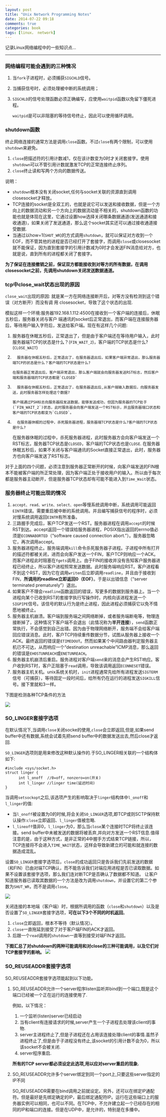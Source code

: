 ```yaml
---
layout: post
title: "Unix Network Programming Notes"
date: 2014-07-22 09:18
comments: true
categories: book
tags: [linux， network]
---
```


记录Linux网络编程中的一些知识点...

----------


### 网络编程可能会遇到的三种情况 ###

1. 当`fork`子进程时，必须捕获`SIGCHLD`信号。
1. 当捕获信号时，必须处理被中断的系统调用；
1. `SIGCHLD`的信号处理函数必须正确编写，应使用`waitpid`函数以免留下僵死进程。

	`waitpid`是可以非阻塞的等待信号终止，因此可以使用循环调用。

<!--more-->

### shutdown函数 ###

终止网络连接的通常方法是调用`close`函数。不过`close`有两个限制，可以使用`shutdown`来避免。

1. `close`把描述符的引用计数减1，仅在该计数变为0时才关闭套接字。使用`shutdown`可以不管引用计数就激发TCP的正常连接终止序列。
1. `close`终止读和写两个方向的数据传送。

说明：

- `shutdown`根本没有关闭socket,任何与socket关联的资源直到调用closesocket才释放。
- TCP连接的socket是全双工的，也就是说它可以发送和接收数据，但是一个方向上的数据流动和另一个方向上的数据流动是不相关的，shutdown函数的功能也就是体现在这里，它通过设置how选择关闭哪条数据通道(发送通道和接收通道)，如果关闭了发送通道，那么这个socket其实还可以通过接收通道接受数据.
- 当通过以how=1(`SHUT_WR`)的方式调用`shutdown`，就可以保证对方收到一个EOF，而不管其他的进程是否已经打开了套接字，而调用`close`或closesocket就不能保证，因为直到套接字的引用计数减为0时才会发送FIN消息给对方，也就是说，直到所有的进程都关闭了套接字。

**为了保证在连接撤销之前，保证双方都能接收到对等方的所有数据，在调用closesocket之前，先调用shutdown关闭发送数据通道。**


### tcp中close_wait状态出现的原因

`close_wait`出现的原因: 就是某一方在网络连接断开后，对等方没有检测到这个错误（对方断开）而没有调   用 closesocket，导致了这个状态的出现.

模拟这样一个环境:服务器192.168.1.112:4500在接收到一个客户端的连接后，休眠五秒后，服务器关闭与客户 端通讯的socket后正常退出，而客户端在连接服务器后，等待用户输入字符后，发送给客户端。现在有这样几个问题:

1.    服务器在休眠五秒后，正常退出了，但是由于客户端还在等待用户输入，此时服务器端TCP的状态是什么？(`FIN_WAIT_2`)，客户端的TCP状态是什么?(`CLOSE_WAIT`)

2.       服务器在休眠五秒后，正常退出了，在服务器退出后，如果客户端异常退出，那么服务器端TCP的状态是什么？客户端的TCP状态是什么?

       在服务器正常退出后，客户端异常退出，那么客户端就会向服务器发送RST标志，然后客户端和服务器端的TCP状态都是`CLOSED`

3.       服务器在休眠五秒后，正常退出了，在服务器退出后,从客户端输入数据后，向服务器发送，此时服务器怎样处理这个数据?

       客户端通过PSH标志向服务器段发送数据，能够发送成功，但因为服务器的TCP处于(`FIN_WAIT_2`)状态，此时服务器会向客户端发送一个RST标示，并且服务器端口状态和客户端的TCP状态都变为`CLOSED`。

4.       在服务器休眠的过程中，杀死服务器进程，服务器端TCP状态是什么?客户端的TCP状态是什么?

	在服务器休眠的过程中，杀死服务器进程，此时服务器方会向客户端发送一个RST标志，服务器TCP状态是`CLOSED`，客户端的TCP状态也是`CLOSE`.
	在服务器休眠五秒后，如果不关闭与客户端通讯的Socket直接正常退出，此时，服务器方也向客户端发送了RST标志。
 
对于上面的四个问题，必须注意到服务器正常断开的时候，向客户端发送的FIN根本不能被客户端的所正常处理，因为客户端正处于接收用户的输入。所以由于每次都是服务器主动断开，但是服务器TCP状态却有可能不能进入到`Time_Wait`状态。

### 服务器终止可能出现的情况 ###

1. `accept、read、write、select、open`等慢系统调用中断，系统调用可能返回`EINTR`错误。需要重启被中断的系统调用。并且编写捕获信号的程序时，必须对慢系统调用返回`EINTR`有所准备。
2. 三路握手完成后，客户TCP发送一个RST。服务器进程在调用`accept`的时候RST到达。accept返回一个错误给服务器进程，POSIX指出返回的errno值必须是`ECONNABORTED`（“software caused connection abort.”）。服务器忽略它，再次调用accept。
3. 服务器进程终止。服务端调用`kill`命令杀死服务器子进程。子进程中所有打开的描述符都被关闭，进而会向客户发送一个FIN，客户TCP则响应一个ACK。而客户进程此时阻塞在`fgets`调用上。由于FIN的接收并没有告知客户服务器进程已经终止，所以客户进程照常发送数据。此时服务端响应RST。客户进程看不到这个RST，因为它在调用`writen`后立即调用`readline`，并且由于接收到FIN，**所调用的readline立即返回0（EOF）**。于是以出错信息（“server terminated prematurely”）退出。
4. 如果客户不理会`readline`函数返回的错误，写更多的数据到服务器上。当一个进程向某个已收到RST的套接字执行写操作时，内核向该进程发送一个`SIGPIPE`信号。该信号的默认行为是终止进程，因此进程必须捕获它以免不情愿地被终止。
5. 服务器主机崩溃。客户端到服务端之间网络断掉，或者服务端断电等，物理连接断掉了，这种情况下客户端不会退出（此情况称为**半开连接**），`send`函数正常执行，不会感觉到自己出错。因为由于物理网络断开，服务端不会给客户端回应错误消息。此时，客户TCP持续重传数据分节，试图从服务器上接收一个ACK。最终返回的错误是`ETIMEDOUT`。然而如果某个中间路由器判定服务器主机已不可达，从而响应一个“destination unreachable”ICMP消息，那么返回的错误是`EHOSTUNREACH`或`ENETUNREACH`。
6. 服务器主机崩溃后重启。服务进程对客户端`send`来的消息会产生RST响应。客户收到RST时，客户正阻塞于`read`调用，导致该调用返回`ECONNESET`错误。
7. 服务器主机关机。unix系统关机时，`init`进程通常先给所有进程发送`SIGTERM`信号（可捕获），等待固定一段时间后，给所有仍在运行的进程发送`SIGKILL`信号。接下里就和3一样。

下图是检测各种TCP条件的方法

![](http://i1113.photobucket.com/albums/k512/billowkiller/LinkSource/2014-08-01183756__zpse1970a67.jpg)

### SO_LINGER套接字选项

在默认情况下,当调用`close`关闭socke的使用,`close`会立即返回,但是,如果send buffer中还有数据,系统会试着先把send buffer中的数据发送出去,然后close才返回.

`SO_LINGER`选项则是用来修改这种默认操作的.于SO_LINGER相关联的一个结构体如下:

	#include <sys/socket.h>
	struct linger {
	      int l_onoff  //0=off, nonzero=on(开关)
	      int l_linger //linger time(延迟时间)
	}

当调用`setsockopt`之后,该选项产生的影响取决于`linger`结构体中`l_onoff`和`l_linger`的值:

- 当`l_onoff`被设置为0的时候,将会关闭`SO_LINGER`选项,即TCP或则SCTP保持默认操作:`close`立即返回、`l_linger`值被忽略.
- `l_lineoff`值非0，`l_linger`为0，那么当`close`某个连接时TCP将终止该连接。send buffer中未被发送的数据将被丢弃,并向对方发送一个RST信息.值得注意的是，由于这种方式，是非正常的4中握手方式结束TCP链接，所以，TCP连接将不会进入`TIME_WAIT`状态，这样会导致新建立的可能和就连接的数据造成混乱。

设置`SO_LINGER`套接字选项后，`close`的成功返回只是告诉我们先前发送的数据（和FIN）已由对端TCP确认，而不能告诉我们对端应用进程是否已读取数据。如果不设置该套接字选项，那么我们连对断TCP是否确认了数据都不知道。
让客户知道服务器已读取其数据的一个方法是改为调用`shutdown`，并设置它的第二个参数为`SHUT_WR`，而不是调用`close`。

![](http://i1113.photobucket.com/albums/k512/billowkiller/LinkSource/1_zps7ad163b0.png)

关闭连接的本地端（客户端）时，根据所调用的函数（`close`和`shutdown`）以及是否设置了`SO_LINGER`套接字选项，**可在以下3个不同的时机返回**。

1. `close`立即返回，根本不等待（默认情况）。
1. `close`一直拖延到接受了对于客户端FIN的ACK才返回。
1. 后跟一个`read`调用的`shutdown`一直等到接受对端FIN才返回。

**下图汇总了对shutdown的两种可能调用和对close的三种可能调用，以及它们对TCP套接字的影响。**
![](http://i1113.photobucket.com/albums/k512/billowkiller/LinkSource/_zps2eb27157.png)

### SO_REUSEADDR套接字选项

SO_REUSEADDR套接字选项能起到以下功能。

1. SO_REUSEADDR允许一个server程序listen监听并bind到一个端口,既是这个端口已经被一个正在运行的连接使用了.

	例如，以下情况：
	1. 一个监听(listen)server已经启动
	1. 	当有client有连接请求的时候,server产生一个子进程去处理该client的事物.
	1. 	server主进程终止了,但是子进程还在占用该连接处理client的事情.虽然子进程终止了,但是由于子进程没有终止,该socket的引用计数不会为0，所以该socket不会被关闭.
	1. 	server程序重启.
	
	**所有的TCP server都必须设定此选项,用以应对server重启的现象.**

2. SO_REUSEADDR允许多个server绑定到同一个port上,只要这些server指定的IP不同

	SO_REUSEADDR需要在bind调用之前就设定。另外，还可以在绑定IP通配符。但是最好是先绑定确定的IP，最后绑定通配符IP。运行在这些端口上的服务器实例可以相同，也可以不同。在TCP中，不允许建立起一个已经存在的相同的IP和端口的连接。但是在UDP中，是允许的，特别是在多播中。